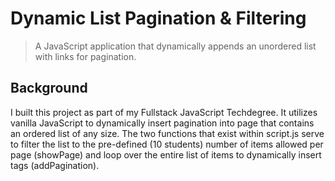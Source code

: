 # Dynamic List Pagination & Filtering
> A JavaScript application that dynamically appends an unordered list with links for pagination.

## Background
I built this project as part of my Fullstack JavaScript Techdegree. It utilizes vanilla JavaScript to dynamically insert pagination into page that contains an ordered list of any size. The two functions that exist within script.js serve to filter the list to the pre-defined (10 students) number of items allowed per page (showPage) and loop over the entire list of items to dynamically insert <a> tags (addPagination).
